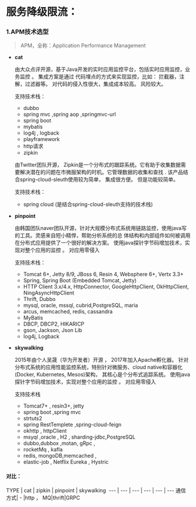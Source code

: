 # 服务降级限流：
### 1.APM技术选型
> APM，全称：Application Performance Management

-   **cat** 

    由大众点评开源，基于Java开发的实时应用监控平台，包括实时应用监控，业务监控 。 集成方案是通过
    代码埋点的方式来实现监控，比如： 拦截器，注解，过滤器等。   对代码的侵入性很大，集成成本较高。
    风险较大。 
    
     支持技术栈： 
    - dubbo
    - spring mvc ,spring aop ,springmvc-url
    - spring boot
    - mybatis
    - log4j , logback
    - playframework
    - http请求
    - zipkin

    由Twitter团队开源， Zipkin是一个分布式的跟踪系统。它有助于收集数据需要解决潜在的问题在市微服架构的时机。它管理数据的收集和查找 . 
    该产品结合spring-cloud-sleuth使用较为简单， 集成很方便。  但是功能较简单。 

     支持技术栈： 
    - spring cloud (是结合spring-cloud-sleuth支持的技术栈)
  

-   **pinpoint**

    由韩国团队naver团队开源，针对大规模分布式系统用链路监控，使用java写的工具。灵感来自短小精悍，帮助分析系统的总
    体结构和内部组件如何被调用在分布式应用提供了一个很好的解决方案。
    使用java探针字节码增加技术，实现对整个应用的监控 。 对应用零侵入

     支持技术栈： 
    - Tomcat 6+, Jetty 8/9, JBoss 6, Resin 4, Websphere 6+, Vertx 3.3+
    - Spring, Spring Boot (Embedded Tomcat, Jetty)
    - HTTP Client 3.x/4.x, HttpConnector, GoogleHttpClient, OkHttpClient, NingAsyncHttpClient
    - Thrift, Dubbo
    - mysql, oracle, mssql, cubrid,PostgreSQL, maria
    - arcus, memcached, redis, cassandra
    - MyBatis
    - DBCP, DBCP2, HIKARICP
    - gson, Jackson, Json Lib
    - log4j, Logback
-   **skywalking** 

    2015年由个人吴晟（华为开发者）开源 ， 2017年加入Apache孵化器。 
    针对分布式系统的应用性能监控系统，特别针对微服务、cloud native和容器化(Docker, Kubernetes, Mesos)架构， 其核心是个分布式追踪系统。
    使用java探针字节码增加技术，实现对整个应用的监控 。 对应用零侵入
    
     支持技术栈
    - Tomcat7+ , resin3+, jetty
    - spring boot ,spring mvc
    - strtuts2
    - spring RestTemplete  ,spring-cloud-feign
    - okhttp , httpClient
    - msyql ,oracle , H2 , sharding-jdbc,PostgreSQL
    - dubbo,dubbox ,motan, gRpc ,
    - rocketMq , kafla
    - redis, mongoDB,memcached ,
    - elastic-job , Netflix Eureka , Hystric

#### 对比：
TYPE  | cat | zipkin | pinpoint | skywalking  
 ---  | ---  | --- | ---  | ---  | --- 
通信方式| - |http ， MQ|thrift|GRPC
